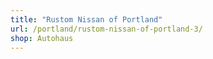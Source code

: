 ```yaml
---
title: "Rustom Nissan of Portland"
url: /portland/rustom-nissan-of-portland-3/
shop: Autohaus
---
```

